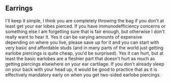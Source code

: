 ## Earrings

I'll keep it simple, I think you are completely throwing the bag if you don't at
least get your ear lobes pierced. If you have immunodefficiency concerns or
something else I am forgetting sure that is fair enough, but otherwise I don't
really want to hear it. Yes it can be varying amounts of expensive depending on
where you live, please save up for it and you can start with very basic and
affordable studs (and in many parts of the world just getting earlobe piercings 
is quite cheap, you'd be surprised). Yes it can hurt, but at least the basic
earlobes are a fleshier part that doesn't hurt as much as getting piercings
elsewhere on your ear cartilage. If you don't already sleep on your back with
your head up, it would be good to practice that as it is effectively mandatory
early on when you get two-sided earlobe piercings.
